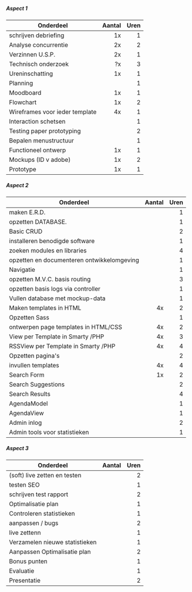 

##### Aspect 1
| Onderdeel        | Aantal           |  Uren           |
| ------------- |-------------:|-------------:| 
| schrijven debriefing           |1x       | 1  | 
| Analyse concurrentie           |2x       | 2  | 
| Verzinnen U.S.P.               | 2x      | 1  |
| Technisch onderzoek            |?x       | 3  | 
| Ureninschatting                | 1x      | 1  | 
| Planning                       |         | 1  |
| Moodboard                      |      1x | 1  |
| Flowchart                      |      1x | 2  |
| Wireframes voor ieder template |      4x | 1  |
| Interaction schetsen           |         | 1  |
| Testing paper prototyping      |         | 2  |
| Bepalen menustructuur          |         | 1  |
| Functioneel ontwerp            |      1x | 1  |
| Mockups (ID v adobe)           |      1x | 2  |
| Prototype                      |      1x | 1  |

##### Aspect 2
| Onderdeel        | Aantal           |  Uren           |
| ------------- |-------------:|-------------:| 
| maken E.R.D.                               |       | 1  |
| opzetten DATABASE.                         |       | 1  |
| Basic CRUD                                 |       | 2  |
| installeren benodigde software             |       | 1  |
| zoeken modules en libraries                |       | 4  |
| opzetten en documenteren ontwikkelomgeving |       | 1  |
| Navigatie                                  |       | 1  |
| opzetten M.V.C. basis routing              |       | 3  |
| opzetten basis logs via controller         |       | 1  |
| Vullen database met mockup-data            |       | 1  | 
| Maken templates in HTML                    |   4x  | 2  | 
| Opzetten Sass                              |       | 1  | 
| ontwerpen page templates in HTML/CSS       |   4x  | 2  | 
| View per Template in Smarty /PHP           |   4x  | 3  | 
| RSSView per Template in Smarty /PHP        |   4x  | 4  | 
| Opzetten pagina's                          |       | 2  | 
| invullen templates                         |   4x  | 4  | 
| Search Form                                |    1x | 2  | 
| Search Suggestions                         |       | 2  | 
| Search Results                             |       | 4  | 
| AgendaModel                                |       | 1  | 
| AgendaView                                 |       | 1  | 
| Admin inlog                                |       | 2  | 
| Admin tools voor statistieken              |       | 1  | 

##### Aspect 3
| Onderdeel        | Aantal           |  Uren           |
| ------------- |-------------:|-------------:| 
| (soft) live zetten en testen   |       | 2  |
| testen SEO                     |       | 1  |
| schrijven test rapport         |       | 2  |
| Optimalisatie plan             |       | 1  |
| Controleren statistieken       |       | 1  |
| aanpassen / bugs               |       | 2  |
| live zettenn                   |       | 1  |
| Verzamelen nieuwe statistieken |       | 1  |
| Aanpassen Optimalisatie plan   |       | 2  |
| Bonus punten                   |       | 1  |
| Evaluatie                      |       | 1  |
| Presentatie                    |       | 2  |

